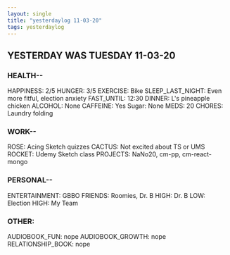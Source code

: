 ```yaml
---
layout: single
title: "yesterdaylog 11-03-20"
tags: yesterdaylog
---
```


## YESTERDAY WAS TUESDAY 11-03-20

### HEALTH--

HAPPINESS: 2/5 
HUNGER: 3/5
EXERCISE: Bike
SLEEP_LAST_NIGHT: Even more fitful, election anxiety
FAST_UNTIL: 12:30
DINNER: L's pineapple chicken
ALCOHOL: None
CAFFEINE: Yes
Sugar: None
MEDS: 20
CHORES: Laundry folding

### WORK--

ROSE: Acing Sketch quizzes 
CACTUS: Not excited about TS or UMS
ROCKET: Udemy Sketch class
PROJECTS: NaNo20, cm-pp, cm-react-mongo

### PERSONAL--

ENTERTAINMENT: GBBO
FRIENDS: Roomies, Dr. B
HIGH: Dr. B
LOW: Election
HIGH: My Team

### OTHER:

AUDIOBOOK_FUN: nope
AUDIOBOOK_GROWTH: nope
RELATIONSHIP_BOOK: nope